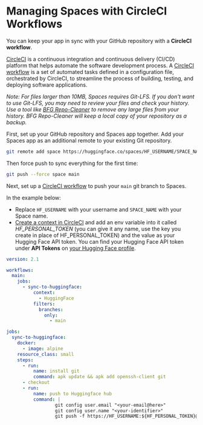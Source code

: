 # Managing Spaces with CircleCI Workflows

You can keep your app in sync with your GitHub repository with a **CircleCI workflow**. 

[CircleCI](https://circleci.com) is a continuous integration and continuous delivery (CI/CD) platform that helps automate the software development process. A [CircleCI workflow](https://circleci.com/docs/workflows/) is a set of automated tasks defined in a configuration file, orchestrated by CircleCI, to streamline the process of building, testing, and deploying software applications.

*Note: For files larger than 10MB, Spaces requires Git-LFS. If you don't want to use Git-LFS, you may need to review your files and check your history. Use a tool like [BFG Repo-Cleaner](https://rtyley.github.io/bfg-repo-cleaner/) to remove any large files from your history. BFG Repo-Cleaner will keep a local copy of your repository as a backup.*

First, set up your GitHub repository and Spaces app together. Add your Spaces app as an additional remote to your existing Git repository.

```bash
git remote add space https://huggingface.co/spaces/HF_USERNAME/SPACE_NAME
```

Then force push to sync everything for the first time:

```bash
git push --force space main
```

Next, set up a [CircleCI workflow](https://circleci.com/docs/workflows/) to push your `main` git branch to Spaces. 

In the example below:

* Replace `HF_USERNAME` with your username and `SPACE_NAME` with your Space name. 
* [Create a context in CircleCI](https://circleci.com/docs/contexts/) and add an env variable into it called *HF_PERSONAL_TOKEN* (you can give it any name, use the key you create in place of HF_PERSONAL_TOKEN) and the value as your Hugging Face API token. You can find your Hugging Face API token under **API Tokens** on [your Hugging Face profile](https://huggingface.co/settings/tokens).

```yaml
version: 2.1

workflows:
  main:
    jobs:
      - sync-to-huggingface:
          context:
            - HuggingFace
          filters:
            branches:
              only:
                - main

jobs:
  sync-to-huggingface:
    docker:
      - image: alpine
    resource_class: small
    steps:
      - run: 
          name: install git
          command: apk update && apk add openssh-client git
      - checkout
      - run:
          name: push to Huggingface hub
          command: |
                  git config user.email "<your-email@here>" 
                  git config user.name "<your-identifier>" 
                  git push -f https://HF_USERNAME:${HF_PERSONAL_TOKEN}@huggingface.co/spaces/HF_USERNAME/SPACE_NAME main
```